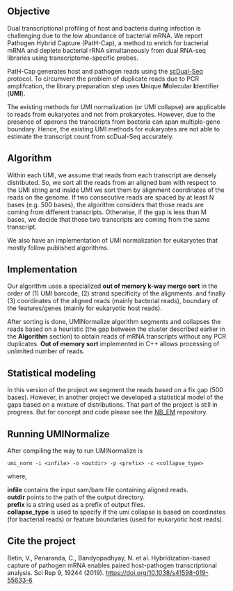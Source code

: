 

## Objective
Dual transcriptional profiling of host and bacteria during infection is challenging due to the low abundance of bacterial mRNA. We report Pathogen Hybrid Capture (PatH-Cap), a method to enrich for bacterial mRNA and deplete bacterial rRNA simultaneously from dual RNA-seq libraries using transcriptome-specific probes. 

PatH-Cap generates host and pathogen reads using the [scDual-Seq](https://genomebiology.biomedcentral.com/articles/10.1186/s13059-017-1340-x) protocol. To circumvent the problem of duplicate reads due to PCR amplifcation, the library preparation step uses <b>U</b>nique <b>M</b>olecular <b>I</b>dentifier (<b>UMI</b>). 

The existing methods for UMI normalization (or UMI collapse) are applicable to reads from eukaryotes and not from prokaryotes. However, due to the presence of operons the transcripts from bacteria can span multiple-gene boundary. Hence, the existing UMI methods for eukaryotes are not able to estimate the transcript count from scDual-Seq accurately. 

## Algorithm
Within each UMI, we assume that reads from each transcript are densely distributed. So, we sort all the reads from an aligned bam with respect to the UMI string and inside UMI we sort them by alignment coordinates of the reads on the genome. If two consecutive reads are spaced by at least N bases (e.g. 500 bases), the algorithm considers that those reads are coming from different transcripts. Otherwise, if the gap is less than M bases, we decide that those two transcripts are coming from the same transcript.

We also have an implementation of UMI normalization for eukaryotes that mostly follow published algorithms.

## Implementation
Our algorithm uses a specialized <b>out of memory k-way merge sort</b> in the order of (1) UMI barcode,  (2) strand specificity of the alignments. and finally (3) coordinates of the aligned reads (mainly bacterial reads), boundary of the features/genes (mainly for eukaryotic host reads).

After sorting is done, UMINormalize algorithm segments and collapses the reads based on a heuristic (the gap between the cluster described earlier in the <b>Algorithm</b> section) to obtain reads of mRNA transcripts without any PCR duplicates. <b>Out of memory sort</b> implemented in C++ allows processing of unlimited number of reads.

## Statistical modeling
In this version of the project we segment the reads based on a fix gap (500 bases). However, in another project we developed a statistical model of the gaps based on a mixture of distributions. That part of the project is still in progress. But for concept and code please see the [NB_EM](https://github.com/nirmalya-broad/NB_EM) repository.

## Running UMINormalize
After compiling the way to run UMINormalize is
```
umi_norm -i <infile> -o <outdir> -p <prefix> -c <collapse_type>
```
where, 

<b>infile</b> contains the input sam/bam file containing aligned reads.<br>
<b>outdir</b> points to the path of the output directory.<br>
<b>prefix</b> is a string used as a prefix of output files.<br>
<b>collapse_type</b> is used to specify if the umi collapse is based on coordinates (for bacterial reads) or feature boundaries (used for eukaryotic host reads).

## Cite the project
Betin, V., Penaranda, C., Bandyopadhyay, N. et al. Hybridization-based capture of pathogen mRNA enables paired host-pathogen transcriptional analysis. Sci Rep 9, 19244 (2019). https://doi.org/10.1038/s41598-019-55633-6



 

